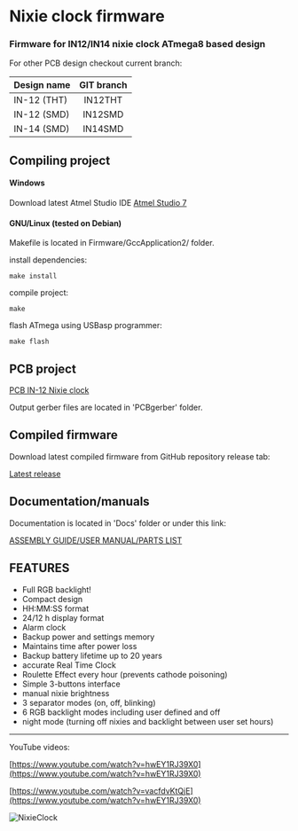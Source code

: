 # Nixie clock firmware
### Firmware for IN12/IN14 nixie clock ATmega8 based design

For other PCB design checkout current branch:

| Design name   | GIT branch    |
| ------------- |:-------------:|
| IN-12 (THT)   | IN12THT       |
| IN-12 (SMD)   | IN12SMD       |
| IN-14 (SMD)   | IN14SMD       |

Compiling project
------

#### Windows

Download latest Atmel Studio IDE [Atmel Studio 7](https://www.microchip.com/mplab/avr-support/atmel-studio-7)

#### GNU/Linux (tested on Debian)

Makefile is located in Firmware/GccApplication2/ folder.

install dependencies:

```
make install
```

compile project:

```
make
```

flash ATmega using USBasp programmer:

```
make flash
```


PCB project
------

[PCB IN-12 Nixie clock](https://circuitmaker.com/Projects/Details/Jakub-Dorda-2/IN-12ClockSMD)

Output gerber files are located in 'PCBgerber' folder.

Compiled firmware
------

Download latest compiled firmware from GitHub repository release tab:

[Latest release](https://github.com/jakdor/NixieClock/releases)

Documentation/manuals
------

Documentation is located in 'Docs' folder or under this link:

[ASSEMBLY GUIDE/USER MANUAL/PARTS LIST](https://drive.google.com/drive/folders/0B9FzEUmQ64ufNGhZc0ZZaVdwLUU?resourcekey=0-s044K60KnPoKif74YDNPJA&usp=sharing)

FEATURES
------
* Full RGB backlight!
* Compact design
* HH:MM:SS format
* 24/12 h display format
* Alarm clock
* Backup power and settings memory
* Maintains time after power loss
* Backup battery lifetime up to 20 years
* accurate Real Time Clock
* Roulette Effect every hour (prevents cathode poisoning)
* Simple 3-buttons interface
* manual nixie brightness
* 3 separator modes (on, off, blinking)
* 6 RGB backlight modes including user defined and off
* night mode (turning off nixies and backlight between user set hours)

------

YouTube videos:

[https://www.youtube.com/watch?v=hwEY1RJ39X0](https://www.youtube.com/watch?v=hwEY1RJ39X0)

[https://www.youtube.com/watch?v=vacfdvKtQjE](https://www.youtube.com/watch?v=hwEY1RJ39X0)

![NixieClock](https://i.imgur.com/jiBY5re.jpg)
